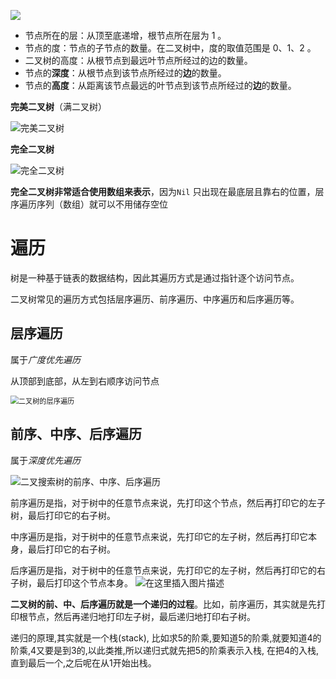 ![](https://s2.loli.net/2024/06/03/hA18BgHJLxXy4Z9.png)

- 节点所在的层：从顶至底递增，根节点所在层为 1 。
- 节点的度：节点的子节点的数量。在二叉树中，度的取值范围是 0、1、2 。
- 二叉树的高度：从根节点到最远叶节点所经过的边的数量。
- 节点的**深度**：从根节点到该节点所经过的**边**的数量。
- 节点的**高度**：从距离该节点最远的叶节点到该节点所经过的**边**的数量。





**完美二叉树**（满二叉树）

![完美二叉树](https://s2.loli.net/2024/06/03/eyn2VojtU9QkWY4.png)

**完全二叉树**

![完全二叉树](https://s2.loli.net/2024/06/03/I5yThwgn7kUaxcE.png)

**完全二叉树非常适合使用数组来表示**，因为`Nil` 只出现在最底层且靠右的位置，层序遍历序列（数组）就可以不用储存空位



# 遍历

树是一种基于链表的数据结构，因此其遍历方式是通过指针逐个访问节点。

二叉树常见的遍历方式包括层序遍历、前序遍历、中序遍历和后序遍历等。

## 层序遍历

属于*广度优先遍历*

从顶部到底部，从左到右顺序访问节点

<img src="https://s2.loli.net/2024/06/03/JQXNn3ev5Vd6cWu.png" alt="二叉树的层序遍历" style="zoom: 80%;" />

## 前序、中序、后序遍历

属于*深度优先遍历*

![二叉搜索树的前序、中序、后序遍历](https://s2.loli.net/2024/06/03/Gq69pBU8bHWZQDw.png)

前序遍历是指，对于树中的任意节点来说，先打印这个节点，然后再打印它的左子树，最后打印它的右子树。

中序遍历是指，对于树中的任意节点来说，先打印它的左子树，然后再打印它本身，最后打印它的右子树。

后序遍历是指，对于树中的任意节点来说，先打印它的左子树，然后再打印它的右子树，最后打印这个节点本身。
![在这里插入图片描述](https://s2.loli.net/2024/06/05/zdpDX7wKRgebj38.png)

**二叉树的前、中、后序遍历就是一个递归的过程**。比如，前序遍历，其实就是先打印根节点，然后再递归地打印左子树，最后递归地打印右子树。

递归的原理,其实就是一个栈(stack), 比如求5的阶乘,要知道5的阶乘,就要知道4的阶乘,4又要是到3的,以此类推,所以递归式就先把5的阶乘表示入栈, 在把4的入栈,直到最后一个,之后呢在从1开始出栈。